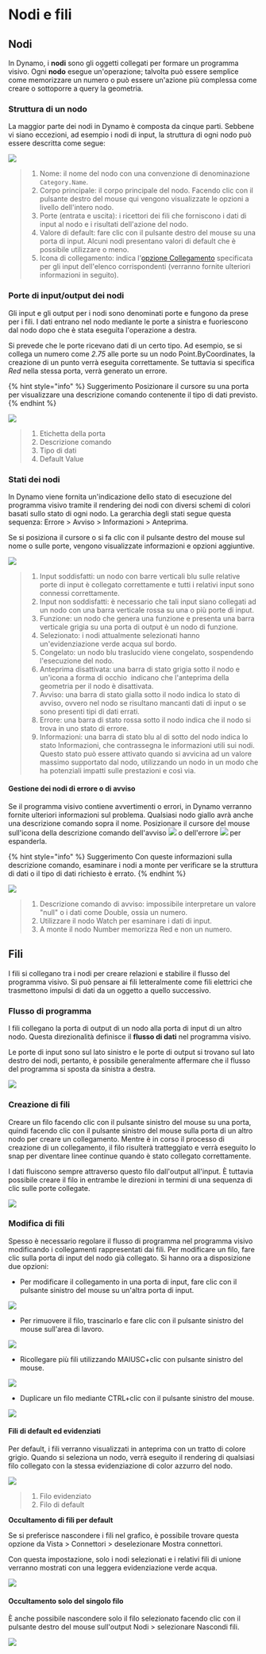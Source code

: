 # Nodi e fili

## Nodi

In Dynamo, i **nodi** sono gli oggetti collegati per formare un programma visivo. Ogni **nodo** esegue un'operazione; talvolta può essere semplice come memorizzare un numero o può essere un'azione più complessa come creare o sottoporre a query la geometria.

### Struttura di un nodo

La maggior parte dei nodi in Dynamo è composta da cinque parti. Sebbene vi siano eccezioni, ad esempio i nodi di input, la struttura di ogni nodo può essere descritta come segue:

![](<images/nodes and wires - nodes anatomy.jpg>)

> 1. Nome: il nome del nodo con una convenzione di denominazione `Category.Name`.
> 2. Corpo principale: il corpo principale del nodo. Facendo clic con il pulsante destro del mouse qui vengono visualizzate le opzioni a livello dell'intero nodo.
> 3. Porte (entrata e uscita): i ricettori dei fili che forniscono i dati di input al nodo e i risultati dell'azione del nodo.
> 4. Valore di default: fare clic con il pulsante destro del mouse su una porta di input. Alcuni nodi presentano valori di default che è possibile utilizzare o meno.
> 5. Icona di collegamento: indica l'[opzione Collegamento](../5\_essential\_nodes\_and\_concepts/5-4\_designing-with-lists/1-whats-a-list.md#lacing) specificata per gli input dell'elenco corrispondenti (verranno fornite ulteriori informazioni in seguito).

### Porte di input/output dei nodi

Gli input e gli output per i nodi sono denominati porte e fungono da prese per i fili. I dati entrano nel nodo mediante le porte a sinistra e fuoriescono dal nodo dopo che è stata eseguita l'operazione a destra.

Si prevede che le porte ricevano dati di un certo tipo. Ad esempio, se si collega un numero come _2.75_ alle porte su un nodo Point.ByCoordinates, la creazione di un punto verrà eseguita correttamente. Se tuttavia si specifica _Red_ nella stessa porta, verrà generato un errore.

{% hint style="info" %} Suggerimento Posizionare il cursore su una porta per visualizzare una descrizione comando contenente il tipo di dati previsto. {% endhint %}

![](<images/nodes and wires - nodes input and tooltip.jpg>)

> 1. Etichetta della porta
> 2. Descrizione comando
> 3. Tipo di dati
> 4. Default Value

### Stati dei nodi

In Dynamo viene fornita un'indicazione dello stato di esecuzione del programma visivo tramite il rendering dei nodi con diversi schemi di colori basati sullo stato di ogni nodo. La gerarchia degli stati segue questa sequenza: Errore > Avviso > Informazioni > Anteprima.

Se si posiziona il cursore o si fa clic con il pulsante destro del mouse sul nome o sulle porte, vengono visualizzate informazioni e opzioni aggiuntive.

![](<../.gitbook/assets/nodes and wires - node states.png>)

> 1. Input soddisfatti: un nodo con barre verticali blu sulle relative porte di input è collegato correttamente e tutti i relativi input sono connessi correttamente.
> 2. Input non soddisfatti: è necessario che tali input siano collegati ad un nodo con una barra verticale rossa su una o più porte di input.
> 3. Funzione: un nodo che genera una funzione e presenta una barra verticale grigia su una porta di output è un nodo di funzione.
> 4. Selezionato: i nodi attualmente selezionati hanno un'evidenziazione verde acqua sul bordo.
> 5. Congelato: un nodo blu traslucido viene congelato, sospendendo l'esecuzione del nodo.
> 6. Anteprima disattivata: una barra di stato grigia sotto il nodo e un'icona a forma di occhio <img src="images/nodes and wires - preview off.jpg" alt="" data-size="line"> indicano che l'anteprima della geometria per il nodo è disattivata.
> 7. Avviso: una barra di stato gialla sotto il nodo indica lo stato di avviso, ovvero nel nodo se risultano mancanti dati di input o se sono presenti tipi di dati errati.
> 8. Errore: una barra di stato rossa sotto il nodo indica che il nodo si trova in uno stato di errore.
> 9. Informazioni: una barra di stato blu al di sotto del nodo indica lo stato Informazioni, che contrassegna le informazioni utili sui nodi. Questo stato può essere attivato quando si avvicina ad un valore massimo supportato dal nodo, utilizzando un nodo in un modo che ha potenziali impatti sulle prestazioni e così via.

#### Gestione dei nodi di errore o di avviso

Se il programma visivo contiene avvertimenti o errori, in Dynamo verranno fornite ulteriori informazioni sul problema. Qualsiasi nodo giallo avrà anche una descrizione comando sopra il nome. Posizionare il cursore del mouse sull'icona della descrizione comando dell'avviso ![](<images/nodes and wires - node warning icon.png>) o dell'errore ![](<images/nodes and wires - node error icon.png>) per espanderla.

{% hint style="info" %} Suggerimento Con queste informazioni sulla descrizione comando, esaminare i nodi a monte per verificare se la struttura di dati o il tipo di dati richiesto è errato. {% endhint %}

![](<images/nodes and wires - nodes with warning tooltip.jpg>)

> 1. Descrizione comando di avviso: impossibile interpretare un valore "null" o i dati come Double, ossia un numero.
> 2. Utilizzare il nodo Watch per esaminare i dati di input.
> 3. A monte il nodo Number memorizza Red e non un numero.

## Fili

I fili si collegano tra i nodi per creare relazioni e stabilire il flusso del programma visivo. Si può pensare ai fili letteralmente come fili elettrici che trasmettono impulsi di dati da un oggetto a quello successivo.

### Flusso di programma <a href="#program-flow" id="program-flow"></a>

I fili collegano la porta di output di un nodo alla porta di input di un altro nodo. Questa direzionalità definisce il **flusso di dati** nel programma visivo.

Le porte di input sono sul lato sinistro e le porte di output si trovano sul lato destro dei nodi, pertanto, è possibile generalmente affermare che il flusso del programma si sposta da sinistra a destra.

![](<images/nodes and wires - flow of data.jpg>)

### Creazione di fili <a href="#creating-wires" id="creating-wires"></a>

Creare un filo facendo clic con il pulsante sinistro del mouse su una porta, quindi facendo clic con il pulsante sinistro del mouse sulla porta di un altro nodo per creare un collegamento. Mentre è in corso il processo di creazione di un collegamento, il filo risulterà tratteggiato e verrà eseguito lo snap per diventare linee continue quando è stato collegato correttamente.

I dati fluiscono sempre attraverso questo filo dall'output all'input. È tuttavia possibile creare il filo in entrambe le direzioni in termini di una sequenza di clic sulle porte collegate.

![](<images/nodes and wires - creating a wire.gif>)

### Modifica di fili <a href="#editing-wires" id="editing-wires"></a>

Spesso è necessario regolare il flusso di programma nel programma visivo modificando i collegamenti rappresentati dai fili. Per modificare un filo, fare clic sulla porta di input del nodo già collegato. Si hanno ora a disposizione due opzioni:

* Per modificare il collegamento in una porta di input, fare clic con il pulsante sinistro del mouse su un'altra porta di input.

![](<images/nodes and wires - edit wire change port (2).gif>)

* Per rimuovere il filo, trascinarlo e fare clic con il pulsante sinistro del mouse sull'area di lavoro.

![](<images/nodes and wires - edit wires remove.gif>)

* Ricollegare più fili utilizzando MAIUSC+clic con pulsante sinistro del mouse.

![](<images/nodes and wires - edit multi ports.gif>)

* Duplicare un filo mediante CTRL+clic con il pulsante sinistro del mouse.

![](<images/nodes and wires - duplicate wire.gif>)

#### Fili di default ed evidenziati <a href="#wire-previews" id="wire-previews"></a>

Per default, i fili verranno visualizzati in anteprima con un tratto di colore grigio. Quando si seleziona un nodo, verrà eseguito il rendering di qualsiasi filo collegato con la stessa evidenziazione di color azzurro del nodo.

![](<images/nodes and wires - default vs highlighted wires.jpg>)

> 1. Filo evidenziato
> 2. Filo di default

**Occultamento di fili per default**

Se si preferisce nascondere i fili nel grafico, è possibile trovare questa opzione da Vista > Connettori > deselezionare Mostra connettori.

Con questa impostazione, solo i nodi selezionati e i relativi fili di unione verranno mostrati con una leggera evidenziazione verde acqua.

![](<images/nodes and wires - hide wires setting (1).gif>)

#### Occultamento solo del singolo filo

È anche possibile nascondere solo il filo selezionato facendo clic con il pulsante destro del mouse sull'output Nodi > selezionare Nascondi fili.

![](<images/nodes and wires - hide selected wire.gif>)
